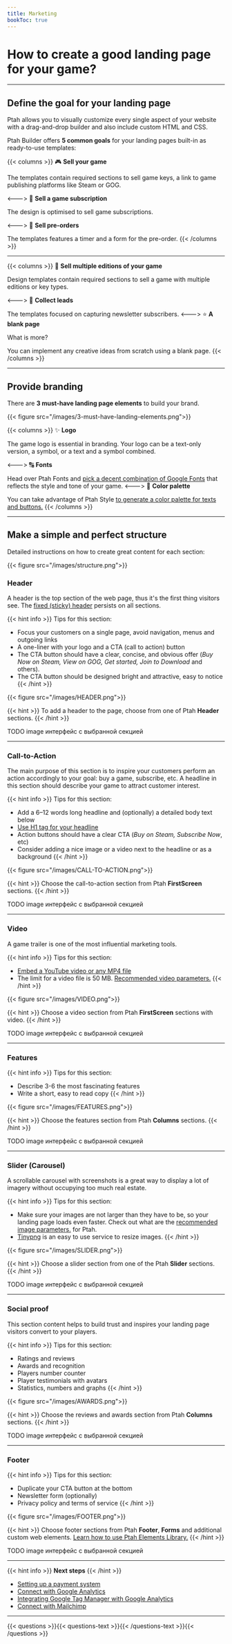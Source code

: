 ```yaml
---
title: Marketing
bookToc: true
---
```


# How to create a good landing page for your game?
***

## **Define the goal for your landing page**

Ptah allows you to visually customize every single aspect of your website with a drag-and-drop builder and also include custom HTML and CSS.

Ptah Builder offers **5 common goals** for your landing pages built-in as ready-to-use templates:

{{< columns >}}
🎮 **Sell your game**

The templates contain required sections to sell game keys, a link to game publishing platforms like Steam or GOG.

<--->
📧 **Sell a game subscription**

The design is optimised to sell game subscriptions.

<--->
🚀 **Sell pre-orders**

The templates features a timer and a form for the pre-order.
{{< /columns >}}
***
{{< columns >}}
💎 **Sell multiple editions of your game**

Design templates contain required sections to sell a game with multiple editions or key types.

<--->
🎯 **Collect leads**

The templates focused on capturing newsletter subscribers.
<--->
⭐ **A blank page**

What is more?

You can implement any creative ideas from scratch using a blank page.
{{< /columns >}}
***

## **Provide branding**

There are **3 must-have landing page elements** to build your brand.

{{< figure src="/images/3-must-have-landing-elements.png">}}

{{< columns >}}
✨ **Logo**

The game logo is essential in branding. Your logo can be a text-only version, a symbol, or a text and a symbol combined.

<--->
🔠 **Fonts**

Head over Ptah Fonts and [pick a decent combination of Google Fonts](/docs/fonts/) that reflects the style and tone of your game.
<--->
🎨 **Color palette**

You can take advantage of Ptah Style [to generate a color palette for texts and buttons.](/docs/fonts/)
{{< /columns >}}
***

## **Make a simple and perfect structure**

Detailed instructions on how to create great content for each section:

{{< figure src="/images/structure.png">}}

### Header

A header is the top section of the web page, thus it's the first thing visitors see. 
The [fixed (sticky) header](/docs/add-section/#header) persists on all sections.

{{< hint info >}}
Tips for this section:

- Focus your customers on a single page, avoid navigation, menus and outgoing links
- A one-liner with your logo and a CTA (call to action) button
- The CTA button should have a clear, concise, and obvious offer (*Buy Now on Steam, View on GOG, Get started, Join to Download* and others).
- The CTA button should be designed bright and attractive, easy to notice
{{< /hint >}}

{{< figure src="/images/HEADER.png">}}

{{< hint >}}
To add a header to the page, choose from one of Ptah **Header** sections.
{{< /hint >}}

TODO image интерфейс с выбранной секцией

***

### Call-to-Action

The main purpose of this section is to inspire your customers perform an action accordingly to your goal: buy a game, subscribe, etc. 
A headline in this section should describe your game to attract customer interest.

{{< hint info >}}
Tips for this section:

- Add a 6–12 words long headline and (optionally) a detailed body text below
- [Use H1 tag for your headline](/docs/seo/#structure-your-pages-with-headings)
- Action buttons should have a clear CTA (*Buy on Steam, Subscribe Now*, etc)
- Consider adding a nice image or a video next to the headline or as a background
{{< /hint >}}

{{< figure src="/images/CALL-TO-ACTION.png">}}

{{< hint >}}
Choose the call-to-action section from Ptah **FirstScreen** sections.
{{< /hint >}}

TODO image интерфейс с выбранной секцией

***

### Video

A game trailer is one of the most influential marketing tools.

{{< hint info >}}
Tips for this section:

- [Embed a YouTube video or any MP4 file](/docs/videos/)
- The limit for a video file is 50 MB. [Recommended video parameters.](/docs/videos/#recommended-video-parameters)
{{< /hint >}}

{{< figure src="/images/VIDEO.png">}}

{{< hint >}}
Choose a video section from Ptah **FirstScreen** sections with video.
{{< /hint >}}

TODO image интерфейс с выбранной секцией

***

### Features

{{< hint info >}}
Tips for this section:

- Describe 3-6 the most fascinating features
- Write a short, easy to read copy
{{< /hint >}}

{{< figure src="/images/FEATURES.png">}}

{{< hint >}}
Choose the features section from Ptah **Columns** sections.
{{< /hint >}}

TODO image интерфейс с выбранной секцией

***

### Slider (Carousel)

A scrollable carousel with screenshots is a great way to display a lot of imagery without occupying too much real estate.

{{< hint info >}}
Tips for this section:

- Make sure your images are not larger than they have to be, so your landing page loads even faster. Check out what are the [recommended image parameters.](/docs/images/#recommended-image-parameters) for Ptah.
- [Tinypng](https://tinypng.com/) is an easy to use service to resize images.
{{< /hint >}}

{{< figure src="/images/SLIDER.png">}}

{{< hint >}}
Choose a slider section from one of the Ptah **Slider** sections.
{{< /hint >}}

TODO image интерфейс с выбранной секцией

***

### Social proof

This section content helps to build trust and inspires your landing page visitors convert to your players.

{{< hint info >}}
Tips for this section:

- Ratings and reviews
- Awards and recognition
- Players number counter
- Player testimonials with avatars
- Statistics, numbers and graphs
{{< /hint >}}

{{< figure src="/images/AWARDS.png">}}

{{< hint >}}
Choose the reviews and awards section from Ptah **Columns** sections.
{{< /hint >}}

TODO image интерфейс с выбранной секцией

***

### Footer

{{< hint info >}}
Tips for this section:

- Duplicate your CTA button at the bottom
- Newsletter form (optionally)
- Privacy policy and terms of service
{{< /hint >}}

{{< figure src="/images/FOOTER.png">}}

{{< hint >}}
Choose footer sections from Ptah **Footer**, **Forms** and additional custom web elements. [Learn how to use Ptah Elements Library.](/docs/edit-section/)
{{< /hint >}}

TODO image интерфейс с выбранной секцией

***

{{< hint info >}}
**Next steps**
{{< /hint >}}

- [Setting up a payment system](/docs/payments/)
- [Connect with Google Analytics](/docs/integrations-ga/)
- [Integrating Google Tag Manager with Google Analytics](/docs/integrations-gt/)
- [Connect with Mailchimp](/docs/integrations-mailchimp/)

***

{{< questions >}}{{< questions-text >}}{{< /questions-text >}}{{< /questions >}}

